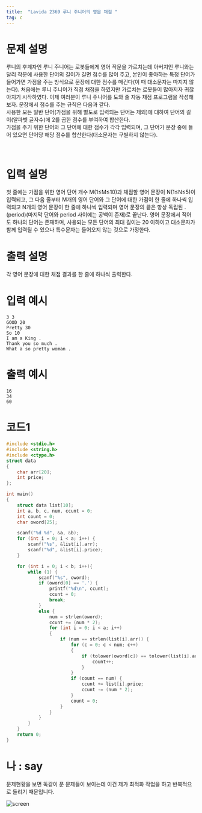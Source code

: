```yaml
---
title:  "Lavida 2369 루니 주니어의 영문 채점 "
tag: c
---
```

# 문제 설명
루니의 후계자인 루니 주니어는 로봇들에게 영어 작문을 가르치는데 아버지인 루니와는 달리 작문에 사용한 단어의 길이가 길면 점수를 많이 주고, 본인이 좋아하는 특정 단어가 들어가면 가점을 주는 방식으로 문장에 대한 점수를 매긴다(이 때 대소문자는 따지지 않는다). 처음에는 루니 주니어가 직접 채점을 하였지만 가르치는 로봇들이 많아지자 귀찮아지기 시작하였다. 이제 여러분이 루니 주니어를 도와 줄 자동 채점 프로그램을 작성해 보자. 문장에서 점수를 주는 규칙은 다음과 같다.
<br>
사용한 모든 일반 단어(가점을 위해 별도로 입력되는 단어는 제외)에 대하여 단어의 길이(알파벳 글자수)에 2를 곱한 점수를 부여하여 합산한다.<br>
가점을 주기 위한 단어와 그 단어에 대한 점수가 각각 입력되며, 그 단어가 문장 중에 들어 있으면 단어당 해당 점수를 합산한다(대소문자는 구별하지 않는다).<br>
<br>
<br>

# 입력 설명
첫 줄에는 가점을 위한 영어 단어 개수 M(1≤M≤10)과 채점할 영어 문장이 N(1≤N≤5)이 입력되고, 그 다음 줄부터 M개의 영어 단어와 그 단어에 대한 가점이 한 줄에 하나씩 입력되고 N개의 영어 문장이 한 줄에 하나씩 입력되며 영어 문장의 끝은 항상 독립된 .(period)(마지막 단어와 period 사이에는 공백이 존재)로 끝난다. 영어 문장에서 적어도 하나의 단어는 존재하며, 사용되는 모든 단어의 최대 길이는 20 이하이고 대소문자가 함께 입력될 수 있으나 특수문자는 들어오지 않는 것으로 가정한다.

# 출력 설명
각 영어 문장에 대한 채점 결과를 한 줄에 하나씩 출력한다.

# 입력 예시
```
3 3
GOOD 20
Pretty 30
So 10
I am a King .
Thank you so much .
What a so pretty woman .
```
# 출력 예시
```
16
34
60
```
# 코드1

```c
#include <stdio.h>
#include <string.h>
#include <ctype.h>
struct data
{
	char arr[20];
	int price;
};

int main()
{
	struct data list[10];
	int a, b, c, num, ccunt = 0;
	int count = 0;
	char oword[25];

	scanf("%d %d", &a, &b);
	for (int i = 0; i < a; i++) {
		scanf("%s", &list[i].arr);
		scanf("%d", &list[i].price);
	}

	for (int i = 0; i < b; i++){
		while (1) {
			scanf("%s", oword);
			if (oword[0] == '.') {
				printf("%d\n", ccunt);
				ccunt = 0;
				break;
			}
			else {
				num = strlen(oword);
				ccunt += (num * 2);
				for (int i = 0; i < a; i++)
				{
					if (num == strlen(list[i].arr)) {
						for (c = 0; c < num; c++)
						{
							if (tolower(oword[c]) == tolower(list[i].arr[c])) {
								count++;
							}
						}
						if (count == num) {
							ccunt += list[i].price;
							ccunt -= (num * 2);
						}
						count = 0;
					}
				}
			}
		}
	}
	return 0;
}
```

# 나 : say
문제현황을 보면 똑같이 푼 문제들이 보이는데 이건 제가 최적화 작업을 하고 반복적으로 돌리기 때문입니다.<br>

![screen](https://i.ibb.co/4wybNSx/image.png)